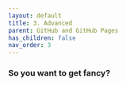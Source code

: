```yaml
---
layout: default
title: 3. Advanced
parent: GitHub and GitHub Pages
has_children: false
nav_order: 3
---
```


### So you want to get fancy?
